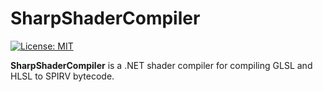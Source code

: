 # SharpShaderCompiler

[![License: MIT](https://img.shields.io/badge/License-MIT-yellow.svg)](https://github.com/feliwir/SharpShaderCompiler/blob/master/LICENSE)

**SharpShaderCompiler** is a .NET shader compiler for compiling GLSL and HLSL to SPIRV bytecode.